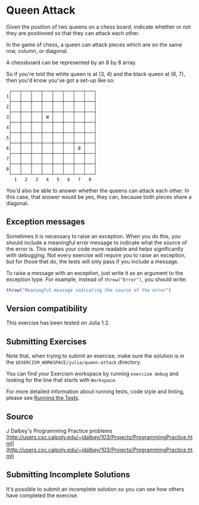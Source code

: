 # Queen Attack

Given the position of two queens on a chess board, indicate whether or not they
are positioned so that they can attack each other.

In the game of chess, a queen can attack pieces which are on the same
row, column, or diagonal.

A chessboard can be represented by an 8 by 8 array.

So if you're told the white queen is at (3, 4) and the black queen at
(6, 7), then you'd know you've got a set-up like so:
```text
 ┌───┬───┬───┬───┬───┬───┬───┬───┐
1│   │   │   │   │   │   │   │   │
 ├───┼───┼───┼───┼───┼───┼───┼───┤  
2│   │   │   │   │   │   │   │   │
 ├───┼───┼───┼───┼───┼───┼───┼───┤
3│   │   │   │ W │   │   │   │   │
 ├───┼───┼───┼───┼───┼───┼───┼───┤  
4│   │   │   │   │   │   │   │   │
 ├───┼───┼───┼───┼───┼───┼───┼───┤  
5│   │   │   │   │   │   │   │   │
 ├───┼───┼───┼───┼───┼───┼───┼───┤  
6│   │   │   │   │   │   │ B │   │
 ├───┼───┼───┼───┼───┼───┼───┼───┤  
7│   │   │   │   │   │   │   │   │
 ├───┼───┼───┼───┼───┼───┼───┼───┤  
8│   │   │   │   │   │   │   │   │
 └───┴───┴───┴───┴───┴───┴───┴───┘
   1   2   3   4   5   6   7   8

```




You'd also be able to answer whether the queens can attack each other.
In this case, that answer would be yes, they can, because both pieces
share a diagonal.

## Exception messages

Sometimes it is necessary to raise an exception. When you do this, you should include a meaningful error message to
indicate what the source of the error is. This makes your code more readable and helps significantly with debugging. Not
every exercise will require you to raise an exception, but for those that do, the tests will only pass if you include
a message.

To raise a message with an exception, just write it as an argument to the exception type. For example, instead of
`throw("Error")`, you should write:

```julia
throw("Meaningful message indicating the source of the error")
```
## Version compatibility
This exercise has been tested on Julia 1.2.

## Submitting Exercises

Note that, when trying to submit an exercise, make sure the solution is in the `$EXERCISM_WORKSPACE/julia/queen-attack` directory.

You can find your Exercism workspace by running `exercism debug` and looking for the line that starts with `Workspace`.

For more detailed information about running tests, code style and linting,
please see [Running the Tests](http://exercism.io/tracks/julia/tests).

## Source

J Dalbey's Programming Practice problems [http://users.csc.calpoly.edu/~jdalbey/103/Projects/ProgrammingPractice.html](http://users.csc.calpoly.edu/~jdalbey/103/Projects/ProgrammingPractice.html)

## Submitting Incomplete Solutions

It's possible to submit an incomplete solution so you can see how others have completed the exercise.
